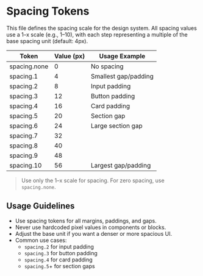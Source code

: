 # Spacing Tokens

This file defines the spacing scale for the design system. All spacing values use a 1–x scale (e.g., 1–10), with each step representing a multiple of the base spacing unit (default: 4px).

| Token           | Value (px) | Usage Example           |
|-----------------|------------|-------------------------|
| spacing.none    | 0          | No spacing              |
| spacing.1       | 4          | Smallest gap/padding    |
| spacing.2       | 8          | Input padding           |
| spacing.3       | 12         | Button padding          |
| spacing.4       | 16         | Card padding            |
| spacing.5       | 20         | Section gap             |
| spacing.6       | 24         | Large section gap       |
| spacing.7       | 32         |                         |
| spacing.8       | 40         |                         |
| spacing.9       | 48         |                         |
| spacing.10      | 56         | Largest gap/padding     |

> Use only the 1–x scale for spacing. For zero spacing, use `spacing.none`.

## Usage Guidelines
- Use spacing tokens for all margins, paddings, and gaps.
- Never use hardcoded pixel values in components or blocks.
- Adjust the base unit if you want a denser or more spacious UI.
- Common use cases:
  - `spacing.2` for input padding
  - `spacing.3` for button padding
  - `spacing.4` for card padding
  - `spacing.5`+ for section gaps
